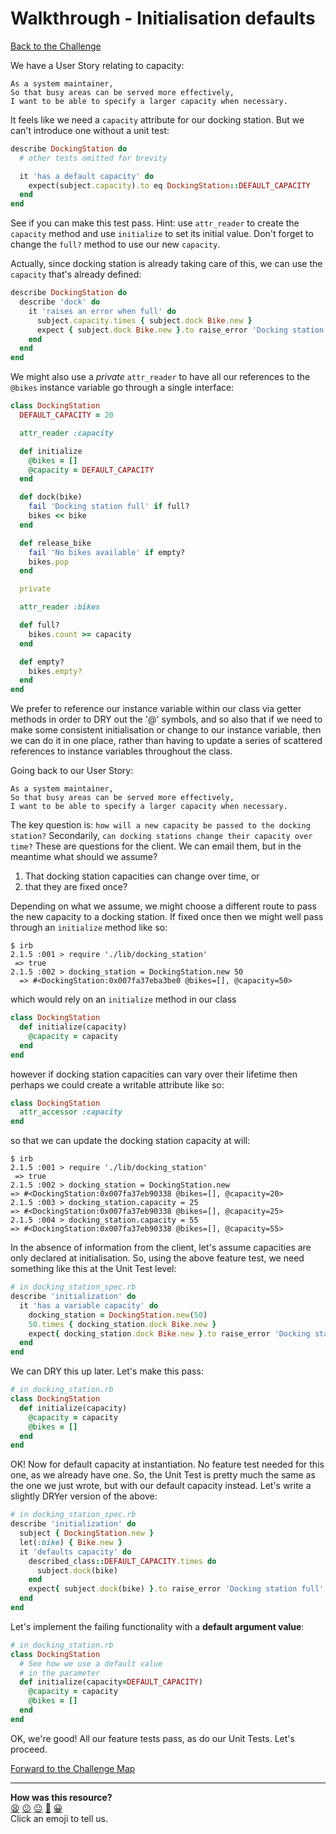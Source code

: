 # Walkthrough - Initialisation defaults

[Back to the Challenge](../17_initialization_defaults.md)

We have a User Story relating to capacity:

```
As a system maintainer,
So that busy areas can be served more effectively,
I want to be able to specify a larger capacity when necessary.
```

It feels like we need a `capacity` attribute for our docking station.  But we can't introduce one without a unit test:

```ruby
describe DockingStation do
  # other tests omitted for brevity

  it 'has a default capacity' do
    expect(subject.capacity).to eq DockingStation::DEFAULT_CAPACITY
  end
end
```

See if you can make this test pass.  Hint: use `attr_reader` to create the `capacity` method and use `initialize` to set its initial value.  Don't forget to change the `full?` method to use our new `capacity`.

Actually, since docking station is already taking care of this, we can use the `capacity` that's already defined:

```ruby
describe DockingStation do
  describe 'dock' do
    it 'raises an error when full' do
      subject.capacity.times { subject.dock Bike.new }
      expect { subject.dock Bike.new }.to raise_error 'Docking station full'
    end
  end
end
```

We might also use a _private_ `attr_reader` to have all our references to the `@bikes` instance variable go through a single interface:

```ruby
class DockingStation
  DEFAULT_CAPACITY = 20

  attr_reader :capacity

  def initialize
    @bikes = []
    @capacity = DEFAULT_CAPACITY
  end

  def dock(bike)
    fail 'Docking station full' if full?
    bikes << bike
  end

  def release_bike
    fail 'No bikes available' if empty?
    bikes.pop
  end

  private

  attr_reader :bikes

  def full?
    bikes.count >= capacity
  end

  def empty?
    bikes.empty?
  end
end
```

We prefer to reference our instance variable within our class via getter methods in order to DRY out the '@' symbols, and so also that if we need to make some consistent initialisation or change to our instance variable, then we can do it in one place, rather than having to update a series of scattered references to instance variables throughout the class.

Going back to our User Story:

```
As a system maintainer,
So that busy areas can be served more effectively,
I want to be able to specify a larger capacity when necessary.
```

The key question is: `how will a new capacity be passed to the docking station?` Secondarily, `can docking stations change their capacity over time?`  These are questions for the client. We can email them, but in the meantime what should we assume?  

1. That docking station capacities can change over time, or
2. that they are fixed once?  

Depending on what we assume, we might choose a different route to pass the new capacity to a docking station.  If fixed once then we might well pass through an `initialize` method like so:

```
$ irb
2.1.5 :001 > require './lib/docking_station'
 => true
2.1.5 :002 > docking_station = DockingStation.new 50
  => #<DockingStation:0x007fa37eba3be0 @bikes=[], @capacity=50>
```

which would rely on an `initialize` method in our class

```ruby
class DockingStation
  def initialize(capacity)
    @capacity = capacity
  end
end
```

however if docking station capacities can vary over their lifetime then perhaps we could create a writable attribute like so:

```ruby
class DockingStation
  attr_accessor :capacity
end
```

so that we can update the docking station capacity at will:

```
$ irb
2.1.5 :001 > require './lib/docking_station'
 => true
2.1.5 :002 > docking_station = DockingStation.new
=> #<DockingStation:0x007fa37eb90338 @bikes=[], @capacity=20>
2.1.5 :003 > docking_station.capacity = 25
=> #<DockingStation:0x007fa37eb90338 @bikes=[], @capacity=25>
2.1.5 :004 > docking_station.capacity = 55
=> #<DockingStation:0x007fa37eb90338 @bikes=[], @capacity=55>
```

In the absence of information from the client, let's assume capacities are only declared at initialisation. So, using the above feature test, we need something like this at the Unit Test level:

```ruby
# in docking_station_spec.rb
describe 'initialization' do
  it 'has a variable capacity' do
    docking_station = DockingStation.new(50)
    50.times { docking_station.dock Bike.new }
    expect{ docking_station.dock Bike.new }.to raise_error 'Docking station full'
  end
end
```

We can DRY this up later. Let's make this pass:

```ruby
# in docking_station.rb
class DockingStation
  def initialize(capacity)
    @capacity = capacity
    @bikes = []
  end
end
```

OK! Now for default capacity at instantiation. No feature test needed for this one, as we already have one. So, the Unit Test is pretty much the same as the one we just wrote, but with our default capacity instead. Let's write a slightly DRYer version of the above:

```ruby
# in docking_station_spec.rb
describe 'initialization' do
  subject { DockingStation.new }
  let(:bike) { Bike.new }
  it 'defaults capacity' do
    described_class::DEFAULT_CAPACITY.times do
      subject.dock(bike)
    end
    expect{ subject.dock(bike) }.to raise_error 'Docking station full'
  end
end
```

Let's implement the failing functionality with a **default argument value**:

```ruby
# in docking_station.rb
class DockingStation
  # See how we use a default value
  # in the parameter
  def initialize(capacity=DEFAULT_CAPACITY)
    @capacity = capacity
    @bikes = []
  end
end
```

OK, we're good! All our feature tests pass, as do our Unit Tests. Let's proceed.

[Forward to the Challenge Map](../0_challenge_map.md)

<!-- BEGIN GENERATED SECTION DO NOT EDIT -->

---

**How was this resource?**  
[😫](https://airtable.com/shrUJ3t7KLMqVRFKR?prefill_Repository=course&prefill_File=boris_bikes/walkthroughs/17.md&prefill_Sentiment=😫) [😕](https://airtable.com/shrUJ3t7KLMqVRFKR?prefill_Repository=course&prefill_File=boris_bikes/walkthroughs/17.md&prefill_Sentiment=😕) [😐](https://airtable.com/shrUJ3t7KLMqVRFKR?prefill_Repository=course&prefill_File=boris_bikes/walkthroughs/17.md&prefill_Sentiment=😐) [🙂](https://airtable.com/shrUJ3t7KLMqVRFKR?prefill_Repository=course&prefill_File=boris_bikes/walkthroughs/17.md&prefill_Sentiment=🙂) [😀](https://airtable.com/shrUJ3t7KLMqVRFKR?prefill_Repository=course&prefill_File=boris_bikes/walkthroughs/17.md&prefill_Sentiment=😀)  
Click an emoji to tell us.

<!-- END GENERATED SECTION DO NOT EDIT -->
